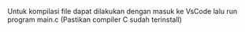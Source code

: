 Untuk kompilasi file dapat dilakukan dengan masuk ke VsCode lalu run program main.c (Pastikan compiler C sudah terinstall)
